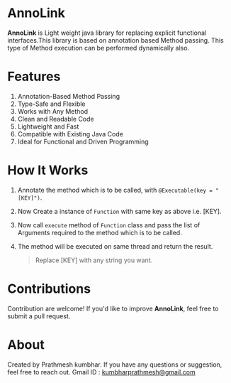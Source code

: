 # AnnoLink
**AnnoLink** is Light weight java library for replacing explicit functional interfaces.This library is based on annotation based Method passing. This type of Method execution can be performed dynamically also.


# Features
1. Annotation-Based Method Passing
2. Type-Safe and Flexible
3. Works with Any Method
4. Clean and Readable Code
5. Lightweight and Fast
6. Compatible with Existing Java Code
7. Ideal for Functional and Driven Programming


# How It Works
1. Annotate the method which is to be called, with `@Executable(key = "[KEY]")`.
2. Now Create a instance of `Function` with same key as above i.e. [KEY].
3. Now call `execute` method of `Function` class and pass the list of Arguments required to the method which is to be called.
4. The method will be executed on same thread and return the result.
    
   > Replace [KEY] with any string you want.


# Contributions
Contribution are welcome! If you'd like to improve **AnnoLink**, feel free to submit a pull request.

# About
Created by Prathmesh kumbhar.
If you have any questions or suggestion, feel free to reach out. 
Gmail ID : kumbharprathmesh@gmail.com
